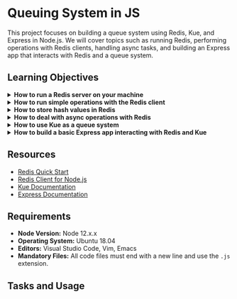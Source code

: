 # Queuing System in JS
This project focuses on building a queue system using Redis, Kue, and Express in Node.js. We will cover topics such as running Redis, performing operations with Redis clients, handling async tasks, and building an Express app that interacts with Redis and a queue system.

## Learning Objectives
<details>
  <summary><strong>How to run a Redis server on your machine</strong></summary>

  Redis is essential for queuing and caching in real-time applications. We will install and run Redis as the first step in this project.
  
  Example:
  ```bash
  redis-server
  ```
</details>

<details>
  <summary><strong>How to run simple operations with the Redis client</strong></summary>

  Using the Redis client in Node.js, you can perform simple operations like setting and getting key-value pairs.
  
</details>

<details>
  <summary><strong>How to store hash values in Redis</strong></summary>

  Redis supports storing and retrieving hash values, which can represent objects or data structures.
  
</details>

<details>
  <summary><strong>How to deal with async operations with Redis</strong></summary>

  Redis operations in Node.js are asynchronous by default. We will use callbacks, promises, or async/await to handle them effectively.
  

</details>

<details>
  <summary><strong>How to use Kue as a queue system</strong></summary>

  Kue is a priority job queue backed by Redis. We will implement job processing and management in later tasks using Kue.
  
</details>

<details>
  <summary><strong>How to build a basic Express app interacting with Redis and Kue</strong></summary>

  In this project, we will create an Express app that interacts with Redis and queues tasks using Kue.
  

</details>

## Resources
- [Redis Quick Start](https://redis.io/docs/latest/integrate/)
- [Redis Client for Node.js](https://github.com/redis/node-redis)
- [Kue Documentation](https://github.com/Automattic/kue)
- [Express Documentation](https://expressjs.com/)

## Requirements
- **Node Version:** Node 12.x.x
- **Operating System:** Ubuntu 18.04
- **Editors:** Visual Studio Code, Vim, Emacs
- **Mandatory Files:** All code files must end with a new line and use the `.js` extension.


## Tasks and Usage

###